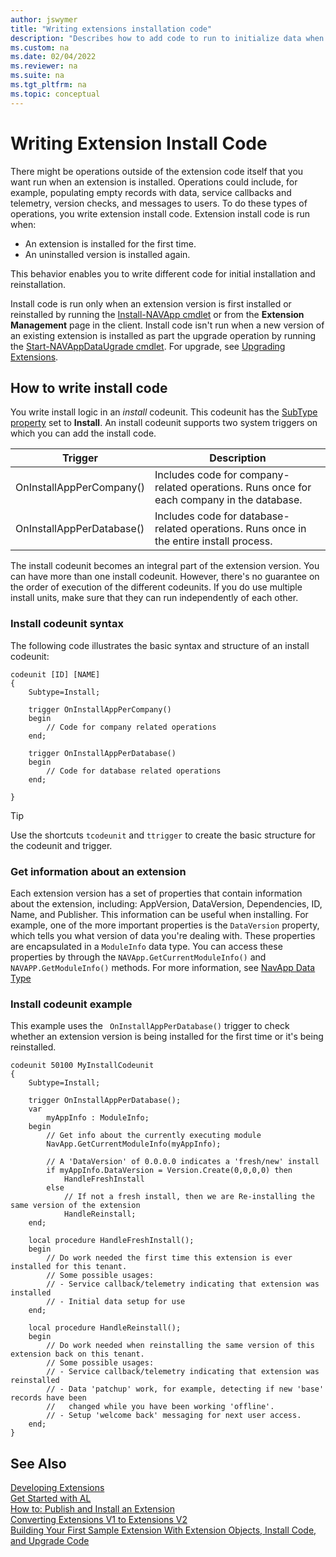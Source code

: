```yaml
---
author: jswymer
title: "Writing extensions installation code"
description: "Describes how to add code to run to initialize data when an extension is installed."
ms.custom: na
ms.date: 02/04/2022
ms.reviewer: na
ms.suite: na
ms.tgt_pltfrm: na
ms.topic: conceptual
---
```


# Writing Extension Install Code

There might be operations outside of the extension code itself that you want run when an extension is installed. Operations could include, for example, populating empty records with data, service callbacks and telemetry, version checks, and messages to users. To do these types of operations, you write extension install code. Extension install code is run when:

- An extension is installed for the first time.
- An uninstalled version is installed again.

This behavior enables you to write different code for initial installation and reinstallation.

Install code is run only when an extension version is first installed or reinstalled by running the [Install-NAVApp cmdlet](/powershell/module/microsoft.dynamics.nav.apps.management/install-navapp) or from the **Extension Management** page in the client. Install code isn't run when a new version of an existing extension is installed as part the upgrade operation by running the [Start-NAVAppDataUgrade cmdlet](/powershell/module/microsoft.dynamics.nav.apps.management/start-navappdataupgrade). For upgrade, see [Upgrading Extensions](devenv-upgrading-extensions.md).

## How to write install code

You write install logic in an *install* codeunit. This codeunit has the [SubType property](properties/devenv-subtype-codeunit-property.md) set to **Install**. An install codeunit supports two system triggers on which you can add the install code.

|Trigger |Description |
|--------|------------|
|OnInstallAppPerCompany()|Includes code for company-related operations. Runs once for each company in the database.|
|OnInstallAppPerDatabase()|Includes code for database-related operations. Runs once in the entire install process.|

The install codeunit becomes an integral part of the extension version. You can have more than one install codeunit. However, there's no guarantee on the order of execution of the different codeunits. If you do use multiple install units, make sure that they can run independently of each other.

### Install codeunit syntax

The following code illustrates the basic syntax and structure of an install codeunit:

```AL
codeunit [ID] [NAME]
{
    Subtype=Install;

    trigger OnInstallAppPerCompany()
    begin
        // Code for company related operations
    end;

    trigger OnInstallAppPerDatabase()
    begin
        // Code for database related operations
    end;

}
```
> [!TIP]
> Use the shortcuts `tcodeunit` and `ttrigger` to create the basic structure for the codeunit and trigger.

### Get information about an extension

Each extension version has a set of properties that contain information about the extension, including: AppVersion, DataVersion, Dependencies, ID, Name, and Publisher. This information can be useful when installing. For example, one of the more important properties is the `DataVersion` property, which tells you what version of data you're dealing with. These properties are encapsulated in a `ModuleInfo` data type. You can access these properties by through the `NAVApp.GetCurrentModuleInfo()` and `NAVAPP.GetModuleInfo()` methods. For more information, see [NavApp Data Type](methods-auto/navapp/navapp-data-type.md)

### Install codeunit example

This example uses the ` OnInstallAppPerDatabase()` trigger to check whether an extension version is being installed for the first time or it's being reinstalled.

```AL
codeunit 50100 MyInstallCodeunit
{
    Subtype=Install;

    trigger OnInstallAppPerDatabase();
    var
        myAppInfo : ModuleInfo;
    begin
        // Get info about the currently executing module
        NavApp.GetCurrentModuleInfo(myAppInfo); 

        // A 'DataVersion' of 0.0.0.0 indicates a 'fresh/new' install
        if myAppInfo.DataVersion = Version.Create(0,0,0,0) then 
            HandleFreshInstall
        else
            // If not a fresh install, then we are Re-installing the same version of the extension
            HandleReinstall;
    end;

    local procedure HandleFreshInstall();
    begin
        // Do work needed the first time this extension is ever installed for this tenant.
        // Some possible usages:
        // - Service callback/telemetry indicating that extension was installed
        // - Initial data setup for use
    end;

    local procedure HandleReinstall();
    begin
        // Do work needed when reinstalling the same version of this extension back on this tenant.
        // Some possible usages:
        // - Service callback/telemetry indicating that extension was reinstalled
        // - Data 'patchup' work, for example, detecting if new 'base' records have been
        //   changed while you have been working 'offline'.
        // - Setup 'welcome back' messaging for next user access.
    end;
}

```

## See Also  
[Developing Extensions](devenv-dev-overview.md)  
[Get Started with AL](devenv-get-started.md)  
[How to: Publish and Install an Extension](devenv-how-publish-and-install-an-extension-v2.md)  
[Converting Extensions V1 to Extensions V2](devenv-upgrade-v1-to-v2-overview.md)  
[Building Your First Sample Extension With Extension Objects, Install Code, and Upgrade Code](devenv-extension-example.md)